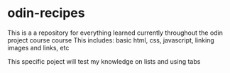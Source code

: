# odin-recipes
This is a a repository for everything learned currently throughout the odin project course course
This includes: basic html, css, javascript, linking images and links, etc

This specific poject will test my knowledge on lists and using tabs
